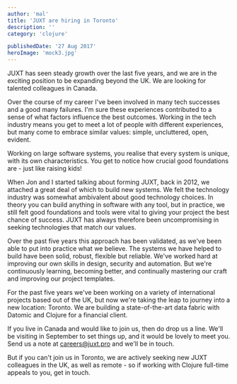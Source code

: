 ```yaml
---
author: 'mal'
title: 'JUXT are hiring in Toronto'
description: ''
category: 'clojure'

publishedDate: '27 Aug 2017'
heroImage: 'mock3.jpg'
---
```


JUXT has seen steady growth over the last five years, and we are in the
exciting position to be expanding beyond the UK. We are looking for
talented colleagues in Canada.

Over the course of my career I've been involved in many tech successes
and a good many failures. I'm sure these experiences contributed to a
sense of what factors influence the best outcomes. Working in the tech
industry means you get to meet a lot of people with different
experiences, but many come to embrace similar values: simple,
uncluttered, open, evident.

Working on large software systems, you realise that every system is
unique, with its own characteristics. You get to notice how crucial good
foundations are - just like raising kids!

When Jon and I started talking about forming JUXT, back in 2012, we
attached a great deal of
which to build new systems. We felt the technology industry was somewhat
ambivalent about good technology choices. In theory you can build
anything in software with any tool, but in practice, we still felt good
foundations and tools were vital to giving your project the best chance
of success. JUXT has always therefore been uncompromising in seeking
technologies that match our values.

Over the past five years this approach has been validated, as we've been
able to put into practice what we believe. The systems we have helped to
build have been solid, robust, flexible but reliable. We've worked hard
at improving our own skills in design, security and automation. But
we're continuously learning, becoming better, and continually mastering
our craft and improving our project templates.

For the past five years we've been working on a variety of international
projects based out of the UK, but now we're taking the leap to journey
into a new location: Toronto. We are building a state-of-the-art data
fabric with Datomic and Clojure for a financial client.

If you live in Canada and would like to join us, then do drop us a line.
We'll be visiting in September to set things up, and it would be lovely
to meet you. Send us a note at <careers@juxt.pro> and we'll be in touch.

But if you can't join us in Toronto, we are actively seeking new JUXT
colleagues in the UK, as well as remote - so if working with Clojure
full-time appeals to you, get in touch.
